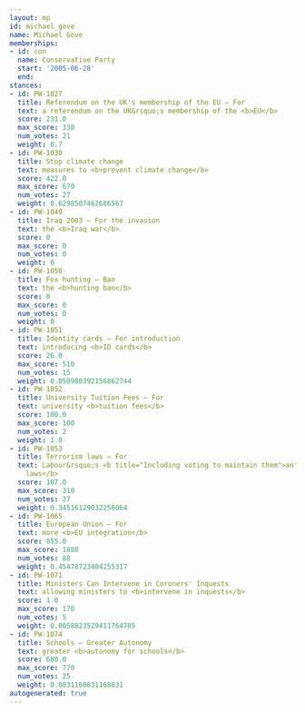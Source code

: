 ```yaml
---
layout: mp
id: michael_gove
name: Michael Gove
memberships:
- id: con
  name: Conservative Party
  start: '2005-06-28'
  end: 
stances:
- id: PW-1027
  title: Referendum on the UK's membership of the EU — For
  text: a referendum on the UK&rsquo;s membership of the <b>EU</b>
  score: 231.0
  max_score: 330
  num_votes: 21
  weight: 0.7
- id: PW-1030
  title: Stop climate change
  text: measures to <b>prevent climate change</b>
  score: 422.0
  max_score: 670
  num_votes: 27
  weight: 0.6298507462686567
- id: PW-1049
  title: Iraq 2003 — For the invasion
  text: the <b>Iraq war</b>
  score: 0
  max_score: 0
  num_votes: 0
  weight: 0
- id: PW-1050
  title: Fox hunting — Ban
  text: the <b>hunting ban</b>
  score: 0
  max_score: 0
  num_votes: 0
  weight: 0
- id: PW-1051
  title: Identity cards — For introduction
  text: introducing <b>ID cards</b>
  score: 26.0
  max_score: 510
  num_votes: 15
  weight: 0.050980392156862744
- id: PW-1052
  title: University Tuition Fees — For
  text: university <b>tuition fees</b>
  score: 100.0
  max_score: 100
  num_votes: 2
  weight: 1.0
- id: PW-1053
  title: Terrorism laws — For
  text: Labour&rsquo;s <b title="Including voting to maintain them">anti-terrorism
    laws</b>
  score: 107.0
  max_score: 310
  num_votes: 27
  weight: 0.34516129032258064
- id: PW-1065
  title: European Union — For
  text: more <b>EU integration</b>
  score: 855.0
  max_score: 1880
  num_votes: 88
  weight: 0.45478723404255317
- id: PW-1071
  title: Ministers Can Intervene in Coroners' Inquests
  text: allowing ministers to <b>intervene in inquests</b>
  score: 1.0
  max_score: 170
  num_votes: 5
  weight: 0.0058823529411764705
- id: PW-1074
  title: Schools — Greater Autonomy
  text: greater <b>autonomy for schools</b>
  score: 680.0
  max_score: 770
  num_votes: 25
  weight: 0.8831168831168831
autogenerated: true
---
```

